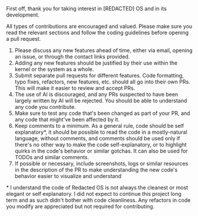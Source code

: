 First off, thank you for taking interest in \[REDACTED] OS and in its development.

All types of contributions are encouraged and valued. Please make sure you read the relevant sections and follow the coding guidelines before opening a pull request.

1. Please discuss any new features ahead of time, either via email, opening an issue, or through the contact links provided.
2. Adding any new features should be justified by their use within the kernel or the system as a whole. 
3. Submit separate pull requests for different features. Code formatting, typo fixes, refactors, new features, etc. should all go into their own PRs. This will make it easier to review and accept PRs.
4. The use of AI is discouraged, and any PRs suspected to have been largely written by AI will be rejected. You should be able to understand any code you contribute.
5. Make sure to test any code that's been changed as part of your PR, and any code that might've been affected by it.
6. Keep comments to a minimum. As a general rule, code should be self explanatory\*, it should be possible to read the code in a mostly-natural language, without comments, and comments should be used only if there's no other way to make the code self-explanatory, or to highlight quirks in the code's behavior or similar gotchas. It can also be used for TODOs and similar comments.
7. If possible or necessary, include screenshots, logs or similar resources in the description of the PR to make understanding the new code's behavior easier to visualize and understand

\* I understand the code of Redacted OS is not always the cleanest or most elegant or self explanatory. I did not expect to continue this project long term and as such didn't bother with code cleanliness. Any refactors in code you modify are appreciated but not required for contributing.

